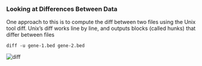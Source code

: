### Looking at Differences Between Data

One approach to this is to compute the diff between two files using the Unix tool diff. Unix’s diff works line by line, and outputs blocks (called hunks) that differ between files

```diff -u gene-1.bed gene-2.bed```

![diff](Figures/diff.png)
